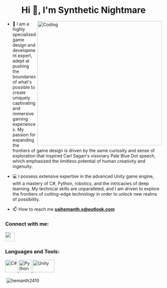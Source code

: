 <h1 align="center">Hi 👋, I'm Synthetic Nightmare</h1>

<img align="right" alt="Coding" width="400" src="https://i.giphy.com/media/d31wIu3HgY048MKs/giphy.webp">

 - 🏫 I am a highly specialized game design and development expert, adept at pushing the boundaries of what's possible to create uniquely captivating and immersive gaming experiences. My passion for expanding the frontiers of game design is driven by the same curiosity and sense of exploration that inspired Carl Sagan's visionary Pale Blue Dot speech, which emphasized the limitless potential of human creativity and ingenuity.
 
-  💻 I possess extensive expertise in the advanced Unity game engine, with a mastery of C#, Python, robotics, and the intricacies of deep learning. My technical skills are unparalleled, and I am driven to explore the frontiers of cutting-edge technology in order to unlock new realms of possibility.

- 📫 How to reach me **saihemanth.s@outlook.com**

<h3 align="left">Connect with me:</h3>
<p align="left">
<a href="https://www.instagram.com/synthetic_nightmare_2410/" target="blank"><img align="center" src="https://upload.wikimedia.org/wikipedia/commons/thumb/a/a5/Instagram_icon.png/2048px-Instagram_icon.png" height="30" width="30" /></a>
</p>

<h3 align="left">Languages and Tools:</h3>
<p align="left"> <a href="https://learn.microsoft.com/en-us/dotnet/csharp/" target="_blank"> <img src="https://upload.wikimedia.org/wikipedia/commons/thumb/0/0d/C_Sharp_wordmark.svg/1200px-C_Sharp_wordmark.svg.png" alt="C#" width="40" height="40"/> </a> <a href="https://www.python.org" target="_blank"> <img src="https://s3.dualstack.us-east-2.amazonaws.com/pythondotorg-assets/media/community/logos/python-logo-only.png" alt="Python" width="40" height="40"/> </a> <a href="https://www.unity.com" target="_blank"> <img src="https://logos-world.net/wp-content/uploads/2021/11/Unity-Emblem-700x394.png" alt="Unity" width="70" height="40"/> </a> </p>
<p>&nbsp;<img align="center" src="https://github-readme-stats.vercel.app/api?username=hemanth2410&show_icons=true&locale=en" alt="hemanth2410" /></p>
<!--
**hemanth2410/hemanth2410** is a ✨ _special_ ✨ repository because its `README.md` (this file) appears on your GitHub profile.

Here are some ideas to get you started:

- 🔭 I’m currently working on ...
- 🌱 I’m currently learning ...
- 👯 I’m looking to collaborate on ...
- 🤔 I’m looking for help with ...
- 💬 Ask me about ...
- 📫 How to reach me: ...
- 😄 Pronouns: ...
- ⚡ Fun fact: ...
-->
